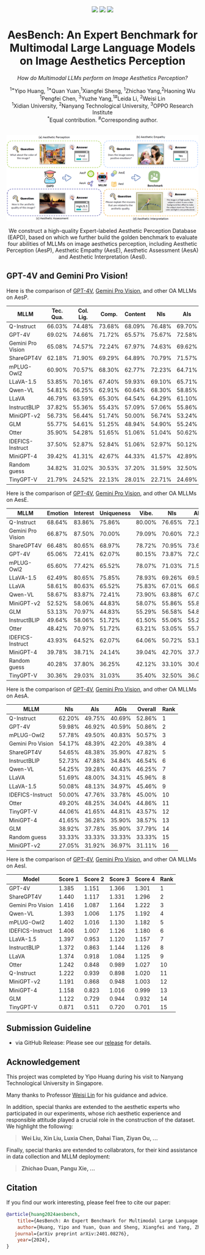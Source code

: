 <div align="center">
    
    
 <div>
    <a href="https://github.com/yipoh/AesBench"><img src="https://img.shields.io/github/stars/yipoh/AesBench"/></a>
    <a href="https://arxiv.org/abs/2401.08276"><img src="https://img.shields.io/badge/Arxiv-2401:08276-red"/></a>
    <a href="https://github.com/yipoh/AesBench/tree/main/data_release"><img src="https://img.shields.io/badge/Data-Release-orange"></a>

   </div>


   

  <h1>AesBench: An Expert Benchmark for Multimodal Large Language Models on Image Aesthetics Perception</h1>

_How do Multimodal LLMs perform on Image Aesthetics Perception?_
  <div>
  <sup>1*</sup>Yipo Huang, <sup>1*</sup>Quan Yuan,<sup>1</sup>Xiangfei Sheng, <sup>1</sup>Zhichao Yang,<sup>2</sup>Haoning Wu
       </div>   

  <div>
  <sup>1</sup>Pengfei Chen, <sup>3</sup>Yuzhe Yang,<sup>1#</sup>Leida Li, <sup>2</sup>Weisi Lin 
       </div>  
       
  <div>
  <sup>1</sup>Xidian University, <sup>2</sup>Nanyang Technological University, <sup>3</sup>OPPO Research Institute
       </div>   
<div>
<sup>*</sup>Equal contribution. <sup>#</sup>Corresponding author. 
   </div>
    

    


</div>

 <br>

</h5>
</p> 
<p align="center">
    <img src="imgs/overview.png"/>
<p>
    <p align="center">We construct a high-quality Expert-labeled Aesthetic Perception Database (EAPD), based on which we further build the golden benchmark to evaluate four abilities of MLLMs on image aesthetics perception, including Aesthetic Perception (AesP), Aesthetic Empathy (AesE), Aesthetic Assessment (AesA) and Aesthetic Interpretation (AesI).</p>
    </p> 
     </p> 
     </p> 

## GPT-4V and Gemini Pro Vision!



Here is the comparison of [GPT-4V](https://chat.openai.com), [Gemini Pro Vision](https://ai.google.dev/), and other OA MLLMs on AesP.

|  MLLM             | Tec. Qua. | Col. Lig.    | Comp.  | Content|   NIs   |  AIs   |  AGIs  | Yes-No |   What | How    | Why    |Overall| Rank          |
|-------------------|-----------|--------------|--------|--------|---------|--------|--------|--------|--------|--------|--------|--------|--------------|
| Q-Instruct        | 66.03%    | 74.48%       | 73.68% | 68.09% | 76.48%  | 69.70% | 69.28% | 64.68% | 63.31% | 85.28% | 86.34% | 72.61% | 1            |
| GPT-4V            | 69.02%    | 74.66%       | 71.72% | 65.57% | 75.67%  | 72.58% | 65.82% | 68.93% | 64.67% | 76.70% | 84.46% | 72.08% | 2            |
| Gemini Pro Vision | 65.08%    | 74.57%       | 72.24% | 67.97% | 74.63%  | 69.62% | 70.03% | 64.70% | 64.95% | 78.71% | 90.24% | 71.99% | 3            |
| ShareGPT4V        | 62.18%    | 71.90%       | 69.29% | 64.89% | 70.79%  | 71.57% | 63.96% | 69.32% | 61.33% | 72.01% | 77.56% | 69.18% | 4            |
| mPLUG-Owl2        | 60.90%    | 70.57%       | 68.30% | 62.77% | 72.23%  | 64.71% | 64.10% | 65.59% | 58.64% | 73.02% | 80.73% | 67.89% | 5            |
| LLaVA-1.5         | 53.85%    | 70.16%       | 67.40% | 59.93% | 69.10%  | 65.71% | 62.37% | 62.36% | 58.92% | 70.71% | 81.22% | 66.32% | 6            |
| Qwen-VL           | 54.81%    | 66.25%       | 62.91% | 60.64% | 68.30%  | 58.85% | 59.44% | 61.25% | 55.38% | 67.53% | 74.15% | 63.21% | 7            |
| LLaVA             | 46.79%    | 63.59%       | 65.30% | 64.54% | 64.29%  | 61.10% | 60.77% | 65.39% | 52.27% | 61.18% | 74.88% | 62.43% | 8            |
| InstructBLIP      | 37.82%    | 55.36%       | 55.43% | 57.09% | 57.06%  | 55.86% | 47.21% | 59.84% | 45.01% | 54.98% | 56.34% | 54.29% | 9            |
| MiniGPT-v2       | 56.73%  | 56.44%  | 51.74%  | 50.00%  | 56.74%  | 53.24%  | 50.93%  | 53.99%  | 43.06%  | 58.73%   | 66.10%   | 54.18%   | 10   |
| GLM              | 55.77%  | 54.61%  | 51.25%  | 48.94%  | 54.90%  | 55.24%  | 47.34%  | 60.95%  | 44.62%  | 48.48%   | 55.61%   | 52.96%   | 11   |
| Otter            | 35.90%  | 54.28%  | 51.65%  | 51.06%  | 51.04%  | 50.62%  | 51.20%  | 56.10%  | 44.48%  | 51.37%   | 49.02%   | 50.96%   | 12   |
| IDEFICS-Instruct | 37.50%  | 52.87%  | 52.84%  | 51.06%  | 52.97%  | 50.12%  | 48.40%  | 50.96%  | 44.62%  | 51.09%   | 60.73%   | 50.82%   | 13   |
| MiniGPT-4        | 39.42%  | 41.31%  | 42.67%  | 44.33%  | 41.57%  | 42.89%  | 41.36%  | 47.23%  | 32.01%  | 41.99%   | 46.10%   | 41.93%   | 14   |
| Random guess      | 34.82%    | 31.02%       | 30.53% | 37.20% | 31.59%  | 32.50% | 31.19% | 50.00% | 27.35% | 27.32% | 25.00% | 35.02% | 15       |
| TinyGPT-V        | 21.79%  | 24.52%  | 22.13%  | 28.01%  | 22.71%  | 24.69%  | 24.34%  | 32.39%  | 17.99%  | 19.77%   | 19.27%   | 23.71%   | 16   |


Here is the comparison of [GPT-4V](https://chat.openai.com), [Gemini Pro Vision](https://ai.google.dev/), and other OA MLLMs on AesE.

| MLLM            | Emotion | Interest | Uniqueness | Vibe. | NIs | AIs | AGIs | Yes-No | What | How | Why | Overall | Rank |
|------------------|---------|---------|---------|---------|---------|---------|---------|---------|---------|----------|----------|----------|------|
| Q-Instruct       | 68.64%  | 83.86%  | 75.86%  | 80.00%  | 76.65%  | 72.19%  | 66.62%  | 64.30%  | 67.42%  | 81.57%   | 86.76%   | 72.68%   | 1    |
| Gemini Pro Vision| 66.87%  | 87.50%  | 70.00%  | 79.09%  | 70.60%  | 72.35%  | 71.53%  | 67.50%  | 64.52%  | 72.25%   | 90.37%   | 71.37%   | 2    |
| ShareGPT4V       | 66.48%  | 80.65%  | 68.97%  | 78.72%  | 70.95%  | 73.69%  | 67.29%  | 67.75%  | 65.58%  | 72.71%   | 83.58%   | 70.75%   | 3    |
| GPT-4V           | 65.06%  | 72.41%  | 62.07%  | 80.15%  | 73.87%  | 72.08%  | 62.27%  | 68.67%  | 64.02%  | 70.07%   | 84.20%   | 70.16%   | 4    |
| mPLUG-Owl2       | 65.60%  | 77.42%  | 65.52%  | 78.07%  | 71.03%  | 71.57%  | 66.22%  | 68.05%  | 64.16%  | 70.14%   | 83.82%   | 69.89%   | 5    |
| LLaVA-1.5        | 62.49%  | 80.65%  | 75.85%  | 78.93%  | 69.26%  | 69.58%  | 65.43%  | 62.37%  | 64.16%  | 71.71%   | 84.07%   | 68.32%   | 6    |
| LLaVA            | 58.61%  | 80.63%  | 65.52%  | 75.83%  | 67.01%  | 66.96%  | 58.38%  | 67.95%  | 55.95%  | 60.14%   | 79.66%   | 64.68%   | 7    |
| Qwen-VL          | 58.67%  | 83.87%  | 72.41%  | 73.90%  | 63.88%  | 67.08%  | 61.57%  | 60.65%  | 58.07%  | 66.14%   | 79.90%   | 64.18%   | 8    |
| MiniGPT-v2        | 52.52%  | 58.06%  | 44.83%  | 58.07%  | 55.86%  | 55.85%  | 50.27%  | 57.81%  | 43.48%  | 53.43%   | 66.42%   | 54.36%   | 9    |
| GLM               | 53.13%  | 70.97%  | 44.83%  | 55.29%  | 56.58%  | 54.86%  | 48.67%  | 60.65%  | 41.78%  | 50.43%   | 64.95%   | 53.96%   | 10   |
| InstructBLIP      | 49.64%  | 58.06%  | 51.72%  | 61.50%  | 55.06%  | 55.24%  | 48.94%  | 55.88%  | 50.99%  | 51.43%   | 58.33%   | 53.89%   | 11   |
| Otter             | 48.42%  | 70.97%  | 51.72%  | 63.21%  | 53.05%  | 55.74%  | 52.39%  | 54.77%  | 51.84%  | 53.43%   | 54.41%   | 53.64%   | 12   |
| IDEFICS-Instruct  | 43.93%  | 64.52%  | 62.07%  | 64.06%  | 50.72%  | 53.12%  | 49.07%  | 50.20%  | 41.08%  | 52.43%   | 66.42%   | 50.82%   | 13   |
| MiniGPT-4         | 39.78%  | 38.71%  | 24.14%  | 39.04%  | 42.70%  | 37.78%  | 35.51%  | 50.61%  | 31.59%  | 31.86%   | 38.48%   | 39.35%   | 14   |
| Random guess | 40.28%  | 37.80%  | 36.25%  | 42.12%  | 33.10%  | 30.62%  | 30.67%  | 50.00%  | 27.35%  | 27.32%   | 25.00%   | 34.98%   | 15    |
| TinyGPT-V         | 30.36%  | 29.03%  | 31.03%  | 35.40%  | 32.50%  | 36.03%  | 26.99%  | 36.00%  | 29.89%  | 28.86%   | 31.62%   | 32.04%   | 16   |


Here is the comparison of [GPT-4V](https://chat.openai.com), [Gemini Pro Vision](https://ai.google.dev/), and other OA MLLMs on AesA.

| MLLM               | NIs| AIs | AGIs | Overall | Rank |
|---------------------|---------|---------|---------|---------|------|
| Q-Instruct          | 62.20%  | 49.75%  | 40.69%  | 52.86%  | 1    |
| GPT-4V              | 59.98%  | 46.92%  | 40.59%  | 50.86%  | 2    |
| mPLUG-Owl2          | 57.78%  | 49.50%  | 40.83%  | 50.57%  | 3    |
| Gemini Pro Vision   | 54.17%  | 48.39%  | 42.20%  | 49.38%  | 4    |
| ShareGPT4V          | 54.65%  | 48.38%  | 35.90%  | 47.82%  | 5    |
| InstructBLIP        | 52.73%  | 47.88%  | 34.84%  | 46.54%  | 6    |
| Qwen-VL             | 54.25%  | 39.28%  | 40.43%  | 46.25%  | 7    |
| LLaVA               | 51.69%  | 48.00%  | 34.31%  | 45.96%  | 8    |
| LLaVA-1.5           | 50.08%  | 48.13%  | 34.97%  | 45.46%  | 9    |
| IDEFICS-Instruct    | 50.00%  | 47.76%  | 33.78%  | 45.00%  | 10   |
| Otter               | 49.20%  | 48.25%  | 34.04%  | 44.86%  | 11   |
| TinyGPT-V           | 44.06%  | 41.65%  | 44.81%  | 43.57%  | 12   |
| MiniGPT-4           | 41.65%  | 36.28%  | 35.90%  | 38.57%  | 13   |
| GLM                 | 38.92%  | 37.78%  | 35.90%  | 37.79%  | 14   |
| Random guess        | 33.33%  | 33.33%  | 33.33%  | 33.33%  | 15    |
| MiniGPT-v2          | 27.05%  | 31.92%  | 36.97%  | 31.11%  | 16   |


Here is the comparison of [GPT-4V](https://chat.openai.com), [Gemini Pro Vision](https://ai.google.dev/), and other OA MLLMs on AesI.


| Model               | Score 1 | Score 2 | Score 3 | Score 4 | Rank |
|---------------------|---------|---------|---------|---------|------|
| GPT-4V              | 1.385   | 1.151   | 1.366   | 1.301   | 1    |
| ShareGPT4V          | 1.440   | 1.117   | 1.331   | 1.296   | 2    |
| Gemini Pro Vision   | 1.416   | 1.087   | 1.164   | 1.222   | 3    |
| Qwen-VL             | 1.393   | 1.006   | 1.175   | 1.192   | 4    |
| mPLUG-Owl2          | 1.402   | 1.016   | 1.130   | 1.182   | 5    |
| IDEFICS-Instruct    | 1.406   | 1.007   | 1.126   | 1.180   | 6    |
| LLaVA-1.5           | 1.397   | 0.953   | 1.120   | 1.157   | 7    |
| InstructBLIP        | 1.372   | 0.863   | 1.144   | 1.126   | 8    |
| LLaVA               | 1.374   | 0.918   | 1.084   | 1.125   | 9    |
| Otter               | 1.242   | 0.848   | 0.989   | 1.027   | 10   |
| Q-Instruct          | 1.222   | 0.939   | 0.898   | 1.020   | 11   |
| MiniGPT-v2          | 1.191   | 0.868   | 0.948   | 1.003   | 12   |
| MiniGPT-4           | 1.158   | 0.823   | 1.016   | 0.999   | 13   |
| GLM                 | 1.122   | 0.729   | 0.944   | 0.932   | 14   |
| TinyGPT-V           | 0.871   | 0.511   | 0.720   | 0.701   | 15   |


## Submission Guideline


- via GitHub Release: Please see our [release](https://github.com/yipoh/AesBench/tree/main/data_release) for details.





## Acknowledgement
This project was completed by Yipo Huang during his visit to Nanyang Technological University in Singapore. 

Many thanks to Professor [Weisi Lin](https://personal.ntu.edu.sg/wslin/Home.html) for his guidance and advice. 

In addition, special thanks are extended to the aesthetic experts who participated in our experiments, whose rich aesthetic experience and responsible attitude played a crucial role in the construction of the dataset. We highlight the following:

>  **Wei Liu, Xin Liu, Luxia Chen, Dahai Tian, Ziyan Ou, ...**

Finally, special thanks are extended to collabrators, for their kind assistance in data collection and MLLM deployment:
> **Zhichao Duan, Pangu Xie, ...**


## Citation

If you find our work interesting, please feel free to cite our paper:

```bibtex
@article{huang2024aesbench,
    title={AesBench: An Expert Benchmark for Multimodal Large Language Models on Image Aesthetics Perception},
    author={Huang, Yipo and Yuan, Quan and Sheng, Xiangfei and Yang, Zhichao and Wu, Haoning and Chen, Pengfei and Yang, Yuzhe and Li, Leida and Lin, Weisi},
   journal={arXiv preprint arXiv:2401.08276},
    year={2024},
}
```
